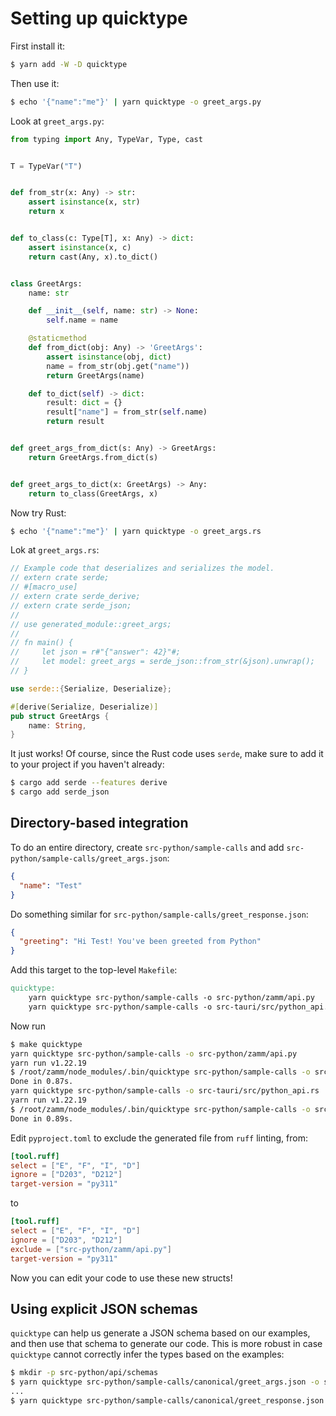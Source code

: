 # Setting up quicktype

First install it:

```bash
$ yarn add -W -D quicktype
```

Then use it:

```bash
$ echo '{"name":"me"}' | yarn quicktype -o greet_args.py
```

Look at `greet_args.py`:

```python
from typing import Any, TypeVar, Type, cast


T = TypeVar("T")


def from_str(x: Any) -> str:
    assert isinstance(x, str)
    return x


def to_class(c: Type[T], x: Any) -> dict:
    assert isinstance(x, c)
    return cast(Any, x).to_dict()


class GreetArgs:
    name: str

    def __init__(self, name: str) -> None:
        self.name = name

    @staticmethod
    def from_dict(obj: Any) -> 'GreetArgs':
        assert isinstance(obj, dict)
        name = from_str(obj.get("name"))
        return GreetArgs(name)

    def to_dict(self) -> dict:
        result: dict = {}
        result["name"] = from_str(self.name)
        return result


def greet_args_from_dict(s: Any) -> GreetArgs:
    return GreetArgs.from_dict(s)


def greet_args_to_dict(x: GreetArgs) -> Any:
    return to_class(GreetArgs, x)

```

Now try Rust:

```bash
$ echo '{"name":"me"}' | yarn quicktype -o greet_args.rs
```

Lok at `greet_args.rs`:

```rust
// Example code that deserializes and serializes the model.
// extern crate serde;
// #[macro_use]
// extern crate serde_derive;
// extern crate serde_json;
//
// use generated_module::greet_args;
//
// fn main() {
//     let json = r#"{"answer": 42}"#;
//     let model: greet_args = serde_json::from_str(&json).unwrap();
// }

use serde::{Serialize, Deserialize};

#[derive(Serialize, Deserialize)]
pub struct GreetArgs {
    name: String,
}

```

It just works! Of course, since the Rust code uses `serde`, make sure to add it to your project if you haven't already:

```bash
$ cargo add serde --features derive
$ cargo add serde_json
```

## Directory-based integration

To do an entire directory, create `src-python/sample-calls` and add `src-python/sample-calls/greet_args.json`:

```json
{
  "name": "Test"
}
```

Do something similar for `src-python/sample-calls/greet_response.json`:

```json
{
  "greeting": "Hi Test! You've been greeted from Python"
}
```

Add this target to the top-level `Makefile`:

```Makefile
quicktype:
	yarn quicktype src-python/sample-calls -o src-python/zamm/api.py
	yarn quicktype src-python/sample-calls -o src-tauri/src/python_api.rs --visibility public --derive-debug --derive-clone --derive-partial-eq
```

Now run

```bash
$ make quicktype
yarn quicktype src-python/sample-calls -o src-python/zamm/api.py
yarn run v1.22.19
$ /root/zamm/node_modules/.bin/quicktype src-python/sample-calls -o src-python/zamm/api.py
Done in 0.87s.
yarn quicktype src-python/sample-calls -o src-tauri/src/python_api.rs
yarn run v1.22.19
$ /root/zamm/node_modules/.bin/quicktype src-python/sample-calls -o src-tauri/src/python_api.rs
Done in 0.89s.
```

Edit `pyproject.toml` to exclude the generated file from `ruff` linting, from:

```toml
[tool.ruff]
select = ["E", "F", "I", "D"]
ignore = ["D203", "D212"]
target-version = "py311"
```

to

```toml
[tool.ruff]
select = ["E", "F", "I", "D"]
ignore = ["D203", "D212"]
exclude = ["src-python/zamm/api.py"]
target-version = "py311"
```

Now you can edit your code to use these new structs!

## Using explicit JSON schemas

`quicktype` can help us generate a JSON schema based on our examples, and then use that schema to generate our code. This is more robust in case `quicktype` cannot correctly infer the types based on the examples:

```bash
$ mkdir -p src-python/api/schemas
$ yarn quicktype src-python/sample-calls/canonical/greet_args.json -o src-python/api/schemas/greet_args.json -l schema
...
$ yarn quicktype src-python/sample-calls/canonical/greet_response.json -o src-python/api/schemas/greet_response.json -l schema
```
